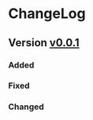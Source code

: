 # ChangeLog

## Version [v0.0.1](https://github.com/GregTech-Engineering/GregTech-Engineering-Lib/compare/latest-main...main)
### Added

### Fixed

### Changed

